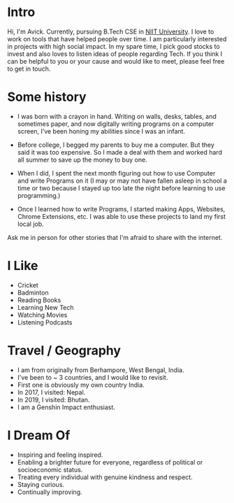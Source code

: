 # Intro

Hi, I'm Avick. Currently, pursuing B.Tech CSE in [NIIT University](https://niituniversity.in/). I love to work on tools that have helped people over time. I am particularly interested in projects with high social impact. In my spare time, I pick good stocks to invest and also loves to listen ideas of people regarding Tech. If you think I can be helpful to you or your cause and would like to meet, please feel free to get in touch.

# Some history

- I was born with a crayon in hand. Writing on walls, desks, tables, and sometimes paper, and now digitally writing programs on a computer screen, I’ve been honing my abilities since I was an infant.

- Before college, I begged my parents to buy me a computer. But they said it was too expensive. So I made a deal with them and worked hard all summer to save up the money to buy one. 

- When I did, I spent the next month figuring out how to use Computer and write Programs on it (I may or may not have fallen asleep in school a time or two because I stayed up too late the night before learning to use programming.)

- Once I learned how to write Programs, I started making Apps, Websites, Chrome Extensions, etc. I was able to use these projects to land my first local job. 

Ask me in person for other stories that I'm afraid to share with the internet.

# I Like

- Cricket
- Badminton
- Reading Books 
- Learning New Tech
- Watching Movies 
- Listening Podcasts

# Travel / Geography

- I am from originally from Berhampore, West Bengal, India. 
- I've been to ~ 3 countries, and I would like to revisit.
- First one is obviously my own country India.
- In 2017, I visited: Nepal.
- In 2019, I visited: Bhutan.
- I am a Genshin Impact enthusiast.

# I Dream Of

- Inspiring and feeling inspired.
- Enabling a brighter future for everyone, regardless of political or socioeconomic status.
- Treating every individual with genuine kindness and respect.
- Staying curious.
- Continually improving.


